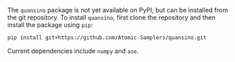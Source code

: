 The `quansino` package is not yet available on PyPI, but can be installed from the git repository. To install `quansino`, first clone the repository and then install the package using `pip`:

```bash
pip install git+https://github.com/Atomic-Samplers/quansino.git
```

Current dependencies include `numpy` and `ase`.

